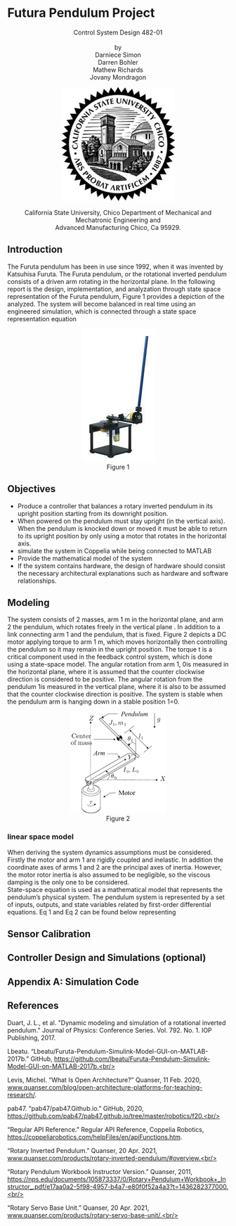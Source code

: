 # Futura Pendulum Project

<p align="center">
    Control System Design 482-01<br/>
    <br/>
    <!--insert img-->
    by<br/>
    Darniece Simon<br/>
    Darren Bohler<br/>
    Mathew Richards<br/>
    Jovany Mondragon
</p>
<p align="center">    
    
<img src=photos/csushicologo.png>
    
</p>
<p align="center">   
    California State University, Chico Department of Mechanical and Mechatronic Engineering and<br/>
    Advanced Manufacturing Chico, Ca 95929.
</p>

  
  
## Introduction
The Furuta pendulum has been in use since 1992, when it was invented by Katsuhisa Furuta. The Furuta pendulum, or the rotational inverted pendulum consists of a driven arm rotating in the horizontal plane. In the following report is the design, implementation, and analyzation through state space representation of the Furuta pendulum, Figure 1 provides a depiction of the analyzed. The system will become balanced in real time using an engineered simulation, which is connected through a state space representation equation
<p align="center">  
    <img src="photos/figure1.jpg">
    <br/>
    Figure 1
    
</p>

## Objectives

- Produce a controller that balances a rotary inverted pendulum in its upright position starting from its downright position.
- When powered on the pendulum must stay upright (in the vertical axis). When the pendulum is knocked down or moved it must be able to return to its upright position by only using a motor that rotates in the horizontal axis.
- simulate the system in Coppelia while being connected to MATLAB
- Provide the mathematical model of the system
- If the system contains hardware, the design of hardware should consist the necessary architectural explanations such as hardware and software relationships.
## Modeling
The system consists of 2 masses, arm 1 m in the horizontal plane, and arm 2 the pendulum, which rotates freely in the vertical plane . In addition to a link connecting arm 1 and the pendulum, that is fixed. Figure 2 depicts a DC motor applying torque to arm 1 m, which moves horizontally then controlling the pendulum so it may remain in the upright position. The torque t is a critical component used in the feedback control system, which is done using a state-space model. The angular rotation from arm 1, 0is measured in the horizontal plane, where it is assumed that the counter clockwise direction is considered to be positive. The angular rotation from the pendulum 1is measured in the vertical plane, where it is also to be assumed that the counter clockwise direction is positive. The system is stable when the pendulum arm is hanging down in a stable position 1=0.
<p align="center">  
    <img src="photos/figure2.png">
    <br/>
    Figure 2
    
</p>


### linear space model
When deriving the system dynamics assumptions must be considered. Firstly the motor and arm 1 are rigidly coupled and inelastic. In addition the coordinate axes of arms 1 and 2 are the principal axes of inertia. However, the motor rotor inertia is also assumed to be negligible, so the viscous damping is the only one to be considered.      
State-space equation is used as a mathematical model that represents the pendulum’s physical system. The pendulum system is represented by a set of inputs, outputs, and state variables related by first-order differential equations. Eq 1 and Eq 2 can be found below representing 


## Sensor Calibration

## Controller Design and Simulations (optional)


   
    

## Appendix A: Simulation Code

## References
Duart, J. L., et al. "Dynamic modeling and simulation of a rotational inverted pendulum." Journal of Physics: Conference Series. Vol. 792. No. 1. IOP Publishing, 2017.<br/>

Lbeatu. “Lbeatu/Furuta-Pendulum-Simulink-Model-GUI-on-MATLAB-2017b.” GitHub, https://github.com/lbeatu/Furuta-Pendulum-Simulink-Model-GUI-on-MATLAB-2017b.<br/>

Levis, Michel. “What Is Open Architecture?” Quanser, 11 Feb. 2020, www.quanser.com/blog/open-architecture-platforms-for-teaching-research/. <br/>

pab47. “pab47/pab47.Github.io.” GitHub, 2020, https://github.com/pab47/pab47.github.io/tree/master/robotics/f20.<br/>

“Regular API Reference.” Regular API Reference, Coppelia Robotics, https://coppeliarobotics.com/helpFiles/en/apiFunctions.htm. <br/>

“Rotary Inverted Pendulum.” Quanser, 20 Apr. 2021, www.quanser.com/products/rotary-inverted-pendulum/#overview.<br/> 

“Rotary Pendulum Workbook Instructor Version.” Quanser, 2011, https://nps.edu/documents/105873337/0/Rotary+Pendulum+Workbook+_Instructor_.pdf/e17aa0a2-5f98-4957-b4a7-e80f0f52a4a3?t=1436282377000.<br/> 

“Rotary Servo Base Unit.” Quanser, 20 Apr. 2021, www.quanser.com/products/rotary-servo-base-unit/.<br/>

